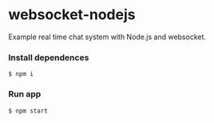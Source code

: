 # websocket-nodejs

Example real time chat system with Node.js and websocket.

### Install dependences
```
$ npm i
```

### Run app

```
$ npm start
```
